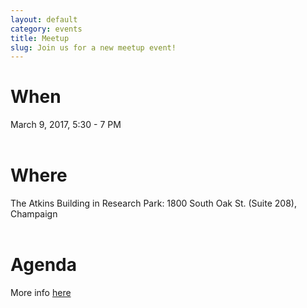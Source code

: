 ```yaml
---
layout: default
category: events
title: Meetup
slug: Join us for a new meetup event!
---
```


# When
March 9, 2017, 5:30 - 7 PM
<br> <br>

# Where
The Atkins Building in Research Park: 1800 South Oak St. (Suite 208), Champaign
<br> <br>

# Agenda

More info <a href="/announcements/2017/03/09/Announcement.html">here</a>
